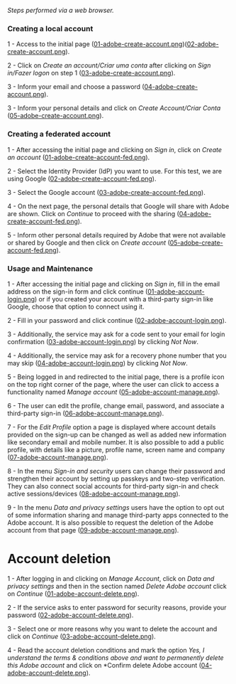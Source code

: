 *Steps performed via a web browser.*


### Creating a local account

1 - Access to the initial page ([01-adobe-create-account.png](./create/01-adobe-create-account.png))([02-adobe-create-account.png](./create/02-adobe-create-account.png)).

2 - Click on *Create an account/Criar uma conta* after clicking on *Sign in/Fazer logon* on step 1 ([03-adobe-create-account.png](./create/03-adobe-create-account.png)).

3 - Inform your email and choose a password ([04-adobe-create-account.png](./create/04-adobe-create-account.png)).

3 - Inform your personal details and click on *Create Account/Criar Conta* ([05-adobe-create-account.png](./create/05-adobe-create-account.png)).


### Creating a federated account

1 - After accessing the initial page and clicking on *Sign in*, click on *Create an account* ([01-adobe-create-account-fed.png](./create/01-adobe-create-account-fed.png)).

2 - Select the Identity Provider (IdP) you want to use. For this test, we are using Google ([02-adobe-create-account-fed.png](./create/02-adobe-create-account-fed.png)).

3 - Select the Google account ([03-adobe-create-account-fed.png](./create/03-adobe-create-account-fed.png)).

4 - On the next page, the personal details that Google will share with Adobe are shown. Click on *Continue* to proceed with the sharing ([04-adobe-create-account-fed.png](./create/04-adobe-create-account-fed.png)).

5 - Inform other personal details required by Adobe that were not available or shared by Google and then click on *Create account* ([05-adobe-create-account-fed.png](./create/05-adobe-create-account-fed.png)).

### Usage and Maintenance

1 - After accessing the initial page and clicking on *Sign in*, fill in the email address on the sign-in form and click continue ([01-adobe-account-login.png](./usage/adobe-account-login.png)) or if you created your account with a third-party sign-in like Google, choose that option to connect using it.

2 - Fill in your password and click continue ([02-adobe-account-login.png](./usage/02-adobe-account-login.png)).

3 - Additionally, the service may ask for a code sent to your email for login confirmation ([03-adobe-account-login.png](./usage/03-adobe-account-login.png)) by clicking *Not Now*.

4 - Additionally, the service may ask for a recovery phone number that you may skip ([04-adobe-account-login.png](./usage/04-adobe-account-login.png)) by clicking *Not Now*.

5 - Being logged in and redirected to the initial page, there is a profile icon on the top right corner of the page, where the user can click to access a functionality named _Manage account_ ([05-adobe-account-manage.png](./usage/05-adobe-account-manage.png)).

6 - The user can edit the profile, change email, password, and associate a third-party sign-in ([06-adobe-account-manage.png](./usage/06-adobe-account-manage.png)).

7 - For the *Edit Profile* option a page is displayed where account details provided on the sign-up can be changed as well as added new information like secondary email and mobile number. It is also possible to add a public profile, with details like a picture, profile name, screen name and company ([07-adobe-account-manage.png](./usage/07-adobe-account-manage.png)).

8 - In the menu _Sign-in and security_ users can change their password and strengthen their account by setting up passkeys and two-step verification. They can also connect social accounts for third-party sign-in and check active sessions/devices ([08-adobe-account-manage.png](./usage/08-adobe-account-manage.png)).

9 - In the menu _Data and privacy settings_ users have the option to opt out of some information sharing and manage third-party apps connected to the Adobe account. It is also possible to request the deletion of the Adobe account from that page ([09-adobe-account-manage.png](./usage/09-adobe-account-manage.png)).


# Account deletion

1 - After logging in and clicking on _Manage Account_,  click on *Data and privacy settings* and then in the section named *Delete Adobe account* click on *Continue* ([01-adobe-account-delete.png](./deletion/01-adobe-account-delete.png)).

2 - If the service asks to enter password for security reasons, provide your password ([02-adobe-account-delete.png](./deletion/02-adobe-account-delete.png)).

3 - Select one or more reasons why you want to delete the account and click on *Continue* ([03-adobe-account-delete.png](./deletion/03-adobe-account-delete.png)).

4 - Read the account deletion conditions and mark the option _Yes, I understand the terms & conditions above and want to permanently delete this Adobe account_ and click on *Confirm delete Adobe account ([04-adobe-account-delete.png](./deletion/04-adobe-account-delete.png)).
